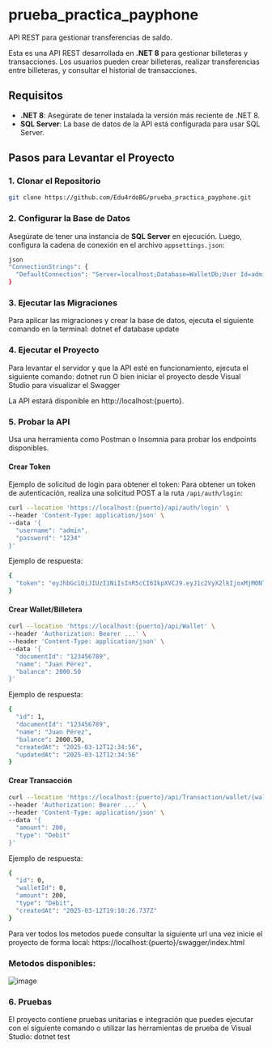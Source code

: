 # prueba_practica_payphone
API REST para gestionar transferencias de saldo.

Esta es una API REST desarrollada en **.NET 8** para gestionar billeteras y transacciones. Los usuarios pueden crear billeteras, realizar transferencias entre billeteras, y consultar el historial de transacciones.

## Requisitos

- **.NET 8**: Asegúrate de tener instalada la versión más reciente de .NET 8.
- **SQL Server**: La base de datos de la API está configurada para usar SQL Server.

## Pasos para Levantar el Proyecto

### 1. Clonar el Repositorio

```bash
git clone https://github.com/Edu4rdoBG/prueba_practica_payphone.git
```

### 2. Configurar la Base de Datos

Asegúrate de tener una instancia de **SQL Server** en ejecución. Luego, configura la cadena de conexión en el archivo `appsettings.json`:

```bash
json
"ConnectionStrings": {
  "DefaultConnection": "Server=localhost;Database=WalletDb;User Id=admin;Password=tu-contraseña;"
}
```

### 3. Ejecutar las Migraciones

Para aplicar las migraciones y crear la base de datos, ejecuta el siguiente comando en la terminal:
dotnet ef database update

### 4. Ejecutar el Proyecto
Para levantar el servidor y que la API esté en funcionamiento, ejecuta el siguiente comando:
dotnet run
O bien iniciar el proyecto desde Visual Studio para visualizar el Swagger

La API estará disponible en http://localhost:{puerto}.

### 5. Probar la API
Usa una herramienta como Postman o Insomnia para probar los endpoints disponibles.

#### Crear Token
Ejemplo de solicitud de login para obtener el token:
Para obtener un token de autenticación, realiza una solicitud POST a la ruta `/api/auth/login`:

```bash
curl --location 'https://localhost:{puerto}/api/auth/login' \
--header 'Content-Type: application/json' \
--data '{
  "username": "admin",
  "password": "1234"
}'
```

Ejemplo de respuesta:
```bash
{
  "token": "eyJhbGciOiJIUzI1NiIsInR5cCI6IkpXVCJ9.eyJ1c2VyX2lkIjoxMjM0NTY3ODkwLCJpYXQiOjE2Njg0MzQ5ODZ9.nosd8FKjdsfLKz3Xy"
}
```

#### Crear Wallet/Billetera

```bash
curl --location 'https://localhost:{puerto}/api/Wallet' \
--header 'Authorization: Bearer ...' \
--header 'Content-Type: application/json' \
--data '{
  "documentId": "123456789",
  "name": "Juan Pérez",
  "balance": 2000.50
}'
```

Ejemplo de respuesta:
```bash
{
  "id": 1,
  "documentId": "123456789",
  "name": "Juan Pérez",
  "balance": 2000.50,
  "createdAt": "2025-03-12T12:34:56",
  "updatedAt": "2025-03-12T12:34:56"
}
```

#### Crear Transacción

```bash
curl --location 'https://localhost:{puerto}/api/Transaction/wallet/{walletId}' \
--header 'Authorization: Bearer ...' \
--header 'Content-Type: application/json' \
--data '{
  "amount": 200,
  "type": "Debit"
}'
```

Ejemplo de respuesta:
```bash
{
  "id": 0,
  "walletId": 0,
  "amount": 200,
  "type": "Debit",
  "createdAt": "2025-03-12T19:10:26.737Z"
}
```

Para ver todos los metodos puede consultar la siguiente url una vez inicie el proyecto de forma local:
https://localhost:{puerto}/swagger/index.html

### Metodos disponibles:

![image](https://github.com/user-attachments/assets/c9f6a1b4-4508-4153-9196-78ae4175e196)

### 6. Pruebas
El proyecto contiene pruebas unitarias e integración que puedes ejecutar con el siguiente comando o utilizar las herramientas de prueba de Visual Studio:
dotnet test

